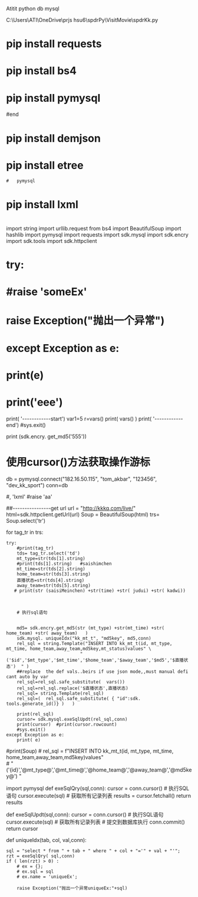 Atitit python db mysql

C:\Users\ATI\OneDrive\prjs hsu6\spdrPy\VisitMovie\spdrKk.py

 
#  pip install requests
 # pip install bs4
  #     pip install pymysql

  #end
#   pip install demjson
  

	
# 	    pip install etree
	#	pymysql
# 	 pip install  lxml
	 
# 		
import string
import urllib.request
from bs4 import BeautifulSoup
import hashlib
import pymysql
import requests
import sdk.mysql
import sdk.encry
import sdk.tools
import  sdk.httpclient
# try:
#     #raise 'someEx'
#     raise Exception("抛出一个异常")
# except Exception as e:
#     print(e)
#     print('eee')
print( '------------start')
var1=5
r=vars() 
print( vars() )
print( '------------end')
#sys.exit()



print (sdk.encry. get_md5('555'))

 # 使用cursor()方法获取操作游标 
db = pymysql.connect("182.16.50.115", "tom_akbar", "123456", "dev_kk_sport")
conn=db




    
#, 'lxml'
#raise 'aa'
 
##----------------get url 
url = "http://kkkq.com/live/"
html=sdk.httpclient.getUrl(url)
Soup = BeautifulSoup(html)
trs= Soup.select('tr') 





for tag_tr in trs:
    
    try:    
        #print(tag_tr)
        tds= tag_tr.select('td')
        mt_type=str(tds[1].string)
        #print(tds[1].string)   #saishimchen
        mt_time=str(tds[2].string)
        home_team=str(tds[3].string)
        直播状态=str(tds[4].string)
        away_team=str(tds[5].string)
       # print(str (saisiMeinchen) +str(time) +str( judui) +str( kadwi))
        
        
        
        # 执行sql语句
       
        
        md5= sdk.encry.get_md5(str (mt_type) +str(mt_time) +str( home_team) +str( away_team)   )    
        sdk.mysql. uniqueIdx("kk_mt_t", "md5key", md5,conn)        
        rel_sql = string.Template("INSERT INTO kk_mt_t(id, mt_type, mt_time, home_team,away_team,md5key,mt_status)values" \
                                "('$id','$mt_type','$mt_time','$home_team','$away_team','$md5','$直播状态')  " )                       
        ##replace  the def vals..beirs if use json mode,,must manual defi  cant auto by var
        rel_sql=rel_sql.safe_substitute(  vars())
        rel_sql=rel_sql.replace('$直播状态',直播状态)
        rel_sql= string.Template(rel_sql)              
        rel_sql=(  rel_sql.safe_substitute( { "id":sdk. tools.generate_id()} )   )
       
        print(rel_sql)
        cursor= sdk.mysql.exeSqlUpdt(rel_sql,conn)    
        print(cursor)  #print(cursor.rowcount)
        #sys.exit()
    except Exception as e:
        print( e)    

  
#print(Soup)
         # rel_sql = f"INSERT INTO kk_mt_t(id, mt_type, mt_time, home_team,away_team,md5key)values" \
        #                         "('{id}','@mt_type@','@mt_time@','@home_team@','@away_team@','@md5key@')  " 
 
 

 
 



import pymysql
def exeSqlQry(sql,conn):
    cursor = conn.cursor()
    # 执行SQL语句
    cursor.execute(sql)
    # 获取所有记录列表
    results = cursor.fetchall()
    return results

def exeSqlUpdt(sql,conn):
    cursor = conn.cursor()
    # 执行SQL语句
    cursor.execute(sql)
    # 获取所有记录列表
    # 提交到数据库执行
    conn.commit()
    return cursor

def uniqueIdx(tab, col, val,conn):
    

    sql = "select * from " + tab + " where " + col + "='" + val + "'";
    rzt = exeSqlQry( sql,conn)
    if ( len(rzt) > 0) :
        # ex = {};
        # ex.sql = sql
        # ex.name = 'uniqueEx';

        raise Exception("抛出一个异常uniqueEx:"+sql)

